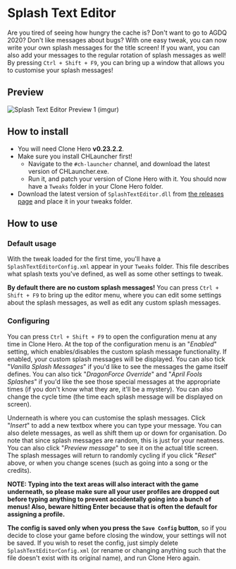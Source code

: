 # Splash Text Editor
Are you tired of seeing how hungry the cache is? Don't want to go to AGDQ 2020? Don't like messages about bugs?
With one easy tweak, you can now write your own splash messages for the title screen! If you want, you can also add your messages to the regular rotation of splash messages as well!
By pressing `Ctrl + Shift + F9`, you can bring up a window that allows you to customise your splash messages!

## Preview
![Splash Text Editor Preview 1 (imgur)](https://i.imgur.com/eYHVvym.png)

## How to install
- You will need Clone Hero **v0.23.2.2**.
- Make sure you install CHLauncher first!
  - Navigate to the `#ch-launcher` channel, and download the latest version of CHLauncher.exe.
  - Run it, and patch your version of Clone Hero with it. You should now have a `Tweaks` folder in your Clone Hero folder.
- Download the latest version of `SplashTextEditor.dll` from [the releases page](https://github.com/Biendeo/My-Clone-Hero-Tweaks/releases) and place it in your tweaks folder.

## How to use
### Default usage
With the tweak loaded for the first time, you'll have a `SplashTextEditorConfig.xml` appear in your `Tweaks` folder. This file describes what splash texts you've defined, as well as some other settings to tweak.

**By default there are no custom splash messages!** You can press `Ctrl + Shift + F9` to bring up the editor menu, where you can edit some settings about the splash messages, as well as edit any custom splash messages.

### Configuring
You can press `Ctrl + Shift + F9` to open the configuration menu at any time in Clone Hero. At the top of the configuration menu is an "*Enabled*" setting, which enables/disables the custom splash message functionality. If enabled, your custom splash messages will be displayed. You can also tick "*Vanilla Splash Messages*" if you'd like to see the messages the game itself defines. You can also tick "*DragonForce Override*" and "*April Fools Splashes*" if you'd like the see those special messages at the appropriate times (if you don't know what they are, it'll be a mystery). You can also change the cycle time (the time each splash message will be displayed on screen).

Underneath is where you can customise the splash messages. Click "*Insert*" to add a new textbox where you can type your message. You can also delete messages, as well as shift them up or down for organisation. Do note that since splash messages are random, this is just for your neatness. You can also click "*Preview message*" to see it on the actual title screen. The splash messages will return to randomly cycling if you click "*Reset*" above, or when you change scenes (such as going into a song or the credits).

**NOTE: Typing into the text areas will also interact with the game underneath, so please make sure all your user profiles are dropped out before typing anything to prevent accidentally going into a bunch of menus! Also, beware hitting Enter because that is often the default for assigning a profile.**

**The config is saved only when you press the `Save Config` button**, so if you decide to close your game before closing the window, your settings will not be saved. If you wish to reset the config, just simply delete `SplashTextEditorConfig.xml` (or rename or changing anything such that the file doesn't exist with its original name), and run Clone Hero again.